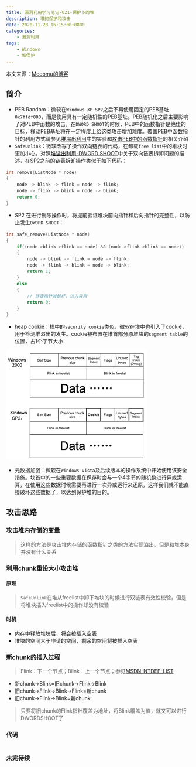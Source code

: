 ```yaml
---
title: 漏洞利用学习笔记-021-保护下的堆
description: 堆的保护和攻击
date: 2020-11-28 16:15:00+0800
categories:
    - 漏洞利用
tags:
    - Windows
    - 堆保护
---
```


本文来源：[Moeomu的博客](/zh-cn/posts/漏洞利用学习笔记-021-保护下的堆/)

## 简介

- PEB Random：微软在`Windows XP SP2`之后不再使用固定的PEB基址`0x7ffdf000`，而是使用具有一定随机性的PEB基址。PEB随机化之后主要影响了对PEB中函数的攻击，在`DWORD SHOOT`的时候，PEB中的函数指针是绝佳的目标，移动PEB基址将在一定程度上给这类攻击增加难度。覆盖PEB中函数指针的利用方式请参见[堆溢出利用](https://www.moeomu.com/posts/%E6%BC%8F%E6%B4%9E%E5%AD%A6%E4%B9%A0%E7%AC%94%E8%AE%B0-007-%E5%A0%86%E6%BA%A2%E5%87%BA%E7%9A%84%E5%88%A9%E7%94%A8/)中的实验和[攻击PEB中的函数指针](https://www.moeomu.com/posts/%E6%BC%8F%E6%B4%9E%E5%AD%A6%E4%B9%A0%E7%AC%94%E8%AE%B0-007-%E5%A0%86%E6%BA%A2%E5%87%BA%E7%9A%84%E5%88%A9%E7%94%A8/)的相关介绍
- `SafeUnlink`：微软改写了操作双向链表的代码，在卸载`free list`中的堆块时更加小心。对照[堆溢出利用-DWORD SHOOT](https://www.moeomu.com/posts/%E6%BC%8F%E6%B4%9E%E5%AD%A6%E4%B9%A0%E7%AC%94%E8%AE%B0-007-%E5%A0%86%E6%BA%A2%E5%87%BA%E7%9A%84%E5%88%A9%E7%94%A8/)中关于双向链表拆卸问题的描述，在SP2之前的链表拆卸操作类似于如下代码：

```cpp
int remove(ListNode * node)
{
    node -> blink -> flink = node -> flink;
    node -> flink -> blink = node -> blink;
    return 0;
}
```

- SP2 在进行删除操作时，将提前验证堆块前向指针和后向指针的完整性，以防止发生`DWORD SHOOT`：

```cpp
int safe_remove(ListNode * node)
{
    if((node->blink->flink == node) && (node->flink->blink == node))
    {
        node -> blink -> flink = node -> flink;
        node -> flink -> blink = node -> blink;
        return 1;
    }
    else
    {
        // 链表指针被破坏，进入异常
        return 0;
    }
}
```

- heap cookie：栈中的`security cookie`类似，微软在堆中也引入了cookie，用于检测堆溢出的发生。cookie被布置在堆首部分原堆块的`segment table`的位置，占1个字节大小

![heap struct](heap%20struct.png)

- 元数据加密：微软在`Windows Vista`及后续版本的操作系统中开始使用该安全措施。块首中的一些重要数据在保存时会与一个4字节的随机数进行异或运算，在使用这些数据时候需要再进行一次异或运行来还原，这样我们就不能直接破坏这些数据了，以达到保护堆的目的。

## 攻击思路

### 攻击堆内存储的变量

> 这样的方法是攻击堆内存储的函数指针之类的方法实现溢出，但是和堆本身并没有什么关系

### 利用chunk重设大小攻击堆

#### 原理

> `SafeUnlink`在堆从freelist中卸下堆块的时候进行双链表有效性校验，但是将堆块插入freelist中的操作却没有校验

#### 时机

- 内存中释放堆块后，将会被插入空表
- 堆块的空间大于申请的空间，剩余的空间将被插入空表

### 新chunk的插入过程

> Flink：下一个节点；Blink：上一个节点；参见[MSDN-NTDEF-LIST](https://docs.microsoft.com/en-us/windows/win32/api/ntdef/ns-ntdef-list_entry)

- 新chunk->Blink=旧chunk->Flink->Blink
- 旧chunk->Flink->Blink->Flink=新chunk
- 旧chunk->Flink->Blink=新chunk

> 只要将旧chunk的Flink指针覆盖为地址，将Blink覆盖为值，就又可以进行DWORDSHOOT了

### 代码

```cpp

```

### 未完待续
